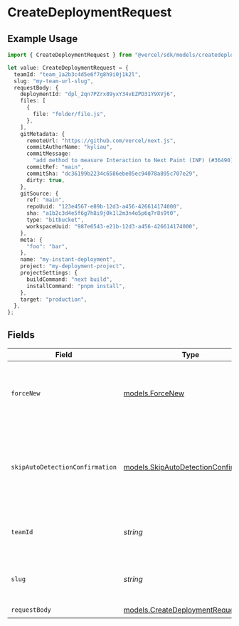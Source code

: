 # CreateDeploymentRequest

## Example Usage

```typescript
import { CreateDeploymentRequest } from "@vercel/sdk/models/createdeploymentop.js";

let value: CreateDeploymentRequest = {
  teamId: "team_1a2b3c4d5e6f7g8h9i0j1k2l",
  slug: "my-team-url-slug",
  requestBody: {
    deploymentId: "dpl_2qn7PZrx89yxY34vEZPD31Y9XVj6",
    files: [
      {
        file: "folder/file.js",
      },
    ],
    gitMetadata: {
      remoteUrl: "https://github.com/vercel/next.js",
      commitAuthorName: "kyliau",
      commitMessage:
        "add method to measure Interaction to Next Paint (INP) (#36490)",
      commitRef: "main",
      commitSha: "dc36199b2234c6586ebe05ec94078a895c707e29",
      dirty: true,
    },
    gitSource: {
      ref: "main",
      repoUuid: "123e4567-e89b-12d3-a456-426614174000",
      sha: "a1b2c3d4e5f6g7h8i9j0k1l2m3n4o5p6q7r8s9t0",
      type: "bitbucket",
      workspaceUuid: "987e6543-e21b-12d3-a456-426614174000",
    },
    meta: {
      "foo": "bar",
    },
    name: "my-instant-deployment",
    project: "my-deployment-project",
    projectSettings: {
      buildCommand: "next build",
      installCommand: "pnpm install",
    },
    target: "production",
  },
};
```

## Fields

| Field                                                                                | Type                                                                                 | Required                                                                             | Description                                                                          | Example                                                                              |
| ------------------------------------------------------------------------------------ | ------------------------------------------------------------------------------------ | ------------------------------------------------------------------------------------ | ------------------------------------------------------------------------------------ | ------------------------------------------------------------------------------------ |
| `forceNew`                                                                           | [models.ForceNew](../models/forcenew.md)                                             | :heavy_minus_sign:                                                                   | Forces a new deployment even if there is a previous similar deployment               |                                                                                      |
| `skipAutoDetectionConfirmation`                                                      | [models.SkipAutoDetectionConfirmation](../models/skipautodetectionconfirmation.md)   | :heavy_minus_sign:                                                                   | Allows to skip framework detection so the API would not fail to ask for confirmation |                                                                                      |
| `teamId`                                                                             | *string*                                                                             | :heavy_minus_sign:                                                                   | The Team identifier to perform the request on behalf of.                             | team_1a2b3c4d5e6f7g8h9i0j1k2l                                                        |
| `slug`                                                                               | *string*                                                                             | :heavy_minus_sign:                                                                   | The Team slug to perform the request on behalf of.                                   | my-team-url-slug                                                                     |
| `requestBody`                                                                        | [models.CreateDeploymentRequestBody](../models/createdeploymentrequestbody.md)       | :heavy_check_mark:                                                                   | N/A                                                                                  |                                                                                      |